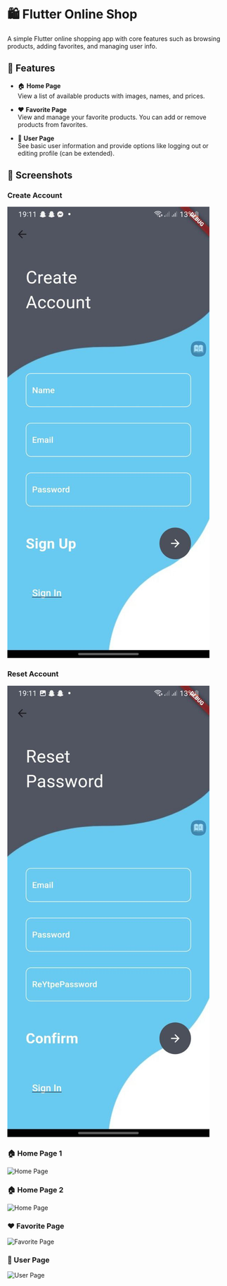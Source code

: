 # 🛍️ Flutter Online Shop

A simple Flutter online shopping app with core features such as browsing products, adding favorites, and managing user info.

## 🚀 Features

- 🏠 **Home Page**  
  View a list of available products with images, names, and prices.

- ❤️ **Favorite Page**  
  View and manage your favorite products. You can add or remove products from favorites.

- 👤 **User Page**  
  See basic user information and provide options like logging out or editing profile (can be extended).

## 📱 Screenshots

###  Create Account
![Home Page](https://github.com/bappyBDN/Flatter_Project/blob/main/Flatter%20Image/CreatAcc.jpg)

### Reset Account 
![Favorite Page](https://github.com/bappyBDN/Flatter_Project/blob/main/Flatter%20Image/Resetpass.jpg)

### 🏠 Home Page 1
![Home Page](assets/home_page.png)
### 🏠 Home Page 2
![Home Page](assets/home_page.png)

### ❤️ Favorite Page
![Favorite Page](assets/favorite_page.png)
### 👤 User Page
![User Page](assets/user_page.png)
